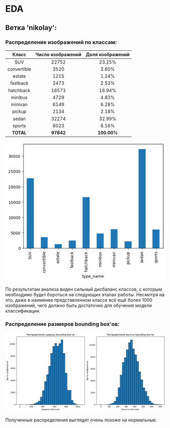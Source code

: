 # EDA

## Ветка 'nikolay':

### Распределение изображений по классам:
|    Класс    | Число изображений | Доля изображений |
|:-----------:|:-----------------:|:----------------:|
|     SUV     |       22752       |      23.25%      |
| convertible |       3520        |      3.60%       |
|   estate    |       1215        |      1.24%       |
|  fastback   |       2473        |      2.53%       |
|  hatchback  |       16573       |      16.94%      |
|   minibus   |       4729        |      4.83%       |
|   minivan   |       6149        |      6.28%       |
|   pickup    |       2134        |      2.18%       |
|    sedan    |       32274       |      32.99%      |
|   sports    |       6023        |      6.16%       |
|  **TOTAL**  |     **97842**     |   **100.00%**    |

![Распределение автомобилей по типам кузова](EDA/counts_nikolay.png)

По результатам анализа виден сильный дисбаланс классов, с которым необходимо будет бороться на следующих этапах работы.
Несмотря на это, даже в наименее представленном классе всё ещё более 1000 изображений,
чего должно быть достаточно для обучения модели классификации.

### Распределение размеров bounding box'ов:
![Распределение изображений по размерам bounding box'ов](EDA/sizes_nikolay.png)

Полученные распределения выглядят очень похоже на нормальные.
